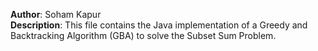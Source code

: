 **Author**: Soham Kapur
</br>
**Description**: This file contains the Java implementation of a Greedy and Backtracking Algorithm (GBA) to solve the Subset Sum Problem.
